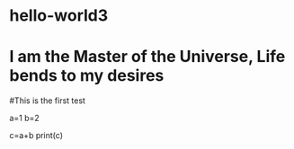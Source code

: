 # hello-world3
# I am the Master of the Universe, Life bends to my desires

#This is the first test

a=1
b=2

c=a+b
print(c)
